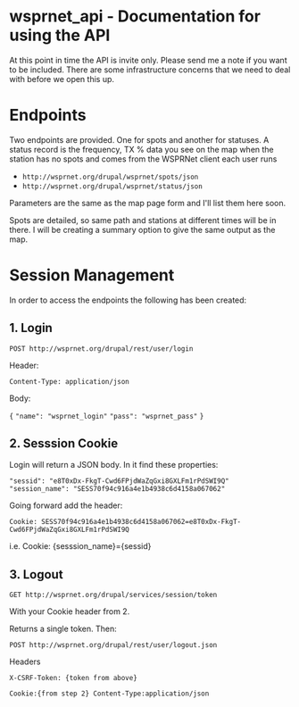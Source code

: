 # wsprnet_api - Documentation for using the API

At this point in time the API is invite only. Please send me a note if you want to be included. There are some infrastructure concerns that we need  to deal with before we open this up.

# Endpoints
Two endpoints are provided. One for spots and another for statuses. A status record is the frequency, TX % data you see on the map when the station has no spots and comes from the WSPRNet client each user runs

* `http://wsprnet.org/drupal/wsprnet/spots/json`
* `http://wsprnet.org/drupal/wsprnet/status/json`

Parameters are the same as the map page form and I'll list them here soon.
 
Spots are detailed, so same path and stations at different times will be in there. I will be creating a summary option to give the same output as the map.
 
 
# Session Management
 
In order to access the endpoints the following has been created:

## 1. Login 
 
`POST http://wsprnet.org/drupal/rest/user/login`

Header:

`Content-Type: application/json`
 
Body:
 
`{`
`"name": "wsprnet_login"`
`"pass": "wsprnet_pass"`
`}`
 
 
## 2. Sesssion Cookie
 
Login will return a JSON body. In it find these properties:
 
`"sessid": "e8T0xDx-FkgT-Cwd6FPjdWaZqGxi8GXLFm1rPdSWI9Q"`
`"session_name": "SESS70f94c916a4e1b4938c6d4158a067062"`
 
Going forward add the header:
 
`Cookie: SESS70f94c916a4e1b4938c6d4158a067062=e8T0xDx-FkgT-Cwd6FPjdWaZqGxi8GXLFm1rPdSWI9Q`
 
i.e. Cookie: {sesssion_name}={sessid}
 
## 3. Logout
 
`GET http://wsprnet.org/drupal/services/session/token`

With your Cookie header from 2.
 
Returns a single token. Then:
 
`POST http://wsprnet.org/drupal/rest/user/logout.json`
 
Headers
 
`X-CSRF-Token: {token from above} `


`Cookie:{from step 2} Content-Type:application/json`
